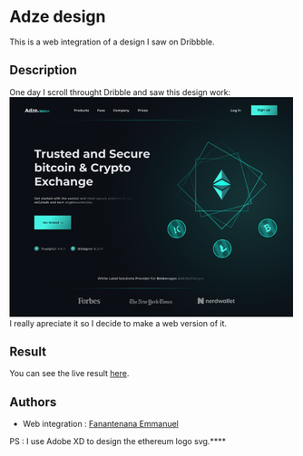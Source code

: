 # Adze design
This is a web integration of a design I saw on Dribbble.
## Description
One day I scroll throught Dribble and saw this design work: \
<img src="./assets/images/screenshot.png" width="500" alt="screenshot"/>\
I really apreciate it so I decide to make a web version of it.

## Result
You can see the live result [here](https://manu3609.github.io/Adze.design-by-Manu/).

## Authors
* Web integration : [Fanantenana Emmanuel](https://github.com/Manu3609)
  
PS : I use Adobe XD to design the ethereum logo svg.****